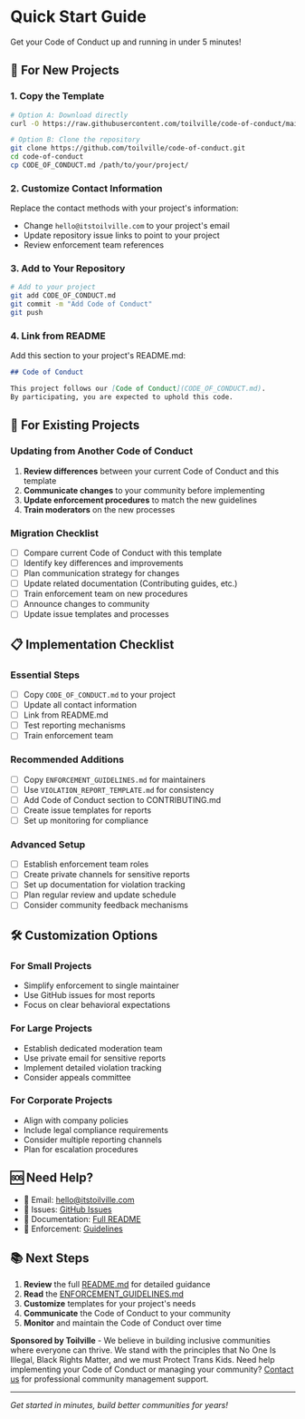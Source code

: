 # Quick Start Guide

Get your Code of Conduct up and running in under 5 minutes!

## 🚀 For New Projects

### 1. Copy the Template
```bash
# Option A: Download directly
curl -O https://raw.githubusercontent.com/toilville/code-of-conduct/main/CODE_OF_CONDUCT.md

# Option B: Clone the repository
git clone https://github.com/toilville/code-of-conduct.git
cd code-of-conduct
cp CODE_OF_CONDUCT.md /path/to/your/project/
```

### 2. Customize Contact Information
Replace the contact methods with your project's information:
- Change `hello@itstoilville.com` to your project's email
- Update repository issue links to point to your project
- Review enforcement team references

### 3. Add to Your Repository
```bash
# Add to your project
git add CODE_OF_CONDUCT.md
git commit -m "Add Code of Conduct"
git push
```

### 4. Link from README
Add this section to your project's README.md:
```markdown
## Code of Conduct

This project follows our [Code of Conduct](CODE_OF_CONDUCT.md). 
By participating, you are expected to uphold this code.
```

## 🔄 For Existing Projects

### Updating from Another Code of Conduct

1. **Review differences** between your current Code of Conduct and this template
2. **Communicate changes** to your community before implementing
3. **Update enforcement procedures** to match the new guidelines
4. **Train moderators** on the new processes

### Migration Checklist
- [ ] Compare current Code of Conduct with this template
- [ ] Identify key differences and improvements
- [ ] Plan communication strategy for changes
- [ ] Update related documentation (Contributing guides, etc.)
- [ ] Train enforcement team on new procedures
- [ ] Announce changes to community
- [ ] Update issue templates and processes

## 📋 Implementation Checklist

### Essential Steps
- [ ] Copy `CODE_OF_CONDUCT.md` to your project
- [ ] Update all contact information
- [ ] Link from README.md
- [ ] Test reporting mechanisms
- [ ] Train enforcement team

### Recommended Additions
- [ ] Copy `ENFORCEMENT_GUIDELINES.md` for maintainers
- [ ] Use `VIOLATION_REPORT_TEMPLATE.md` for consistency
- [ ] Add Code of Conduct section to CONTRIBUTING.md
- [ ] Create issue templates for reports
- [ ] Set up monitoring for compliance

### Advanced Setup
- [ ] Establish enforcement team roles
- [ ] Create private channels for sensitive reports
- [ ] Set up documentation for violation tracking
- [ ] Plan regular review and update schedule
- [ ] Consider community feedback mechanisms

## 🛠️ Customization Options

### For Small Projects
- Simplify enforcement to single maintainer
- Use GitHub issues for most reports
- Focus on clear behavioral expectations

### For Large Projects
- Establish dedicated moderation team
- Use private email for sensitive reports
- Implement detailed violation tracking
- Consider appeals committee

### For Corporate Projects
- Align with company policies
- Include legal compliance requirements
- Consider multiple reporting channels
- Plan for escalation procedures

## 🆘 Need Help?

- 📧 Email: hello@itstoilville.com
- 🐛 Issues: [GitHub Issues](https://github.com/toilville/code-of-conduct/issues)
- 📖 Documentation: [Full README](README.md)
- 🔧 Enforcement: [Guidelines](ENFORCEMENT_GUIDELINES.md)

## 📚 Next Steps

1. **Review** the full [README.md](README.md) for detailed guidance
2. **Read** the [ENFORCEMENT_GUIDELINES.md](ENFORCEMENT_GUIDELINES.md) 
3. **Customize** templates for your project's needs
4. **Communicate** the Code of Conduct to your community
5. **Monitor** and maintain the Code of Conduct over time

**Sponsored by Toilville** - We believe in building inclusive communities where everyone can thrive. We stand with the principles that No One Is Illegal, Black Rights Matter, and we must Protect Trans Kids. Need help implementing your Code of Conduct or managing your community? [Contact us](https://www.itstoilville.com/) for professional community management support.

---

*Get started in minutes, build better communities for years!*
